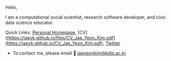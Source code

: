 
Hello,

I am a computational social scientist, research software developer, and civic data science educator.

Quick Links: [Personal Homepage](https://jaeyk.github.io/), [CV]([https://jaeyk.github.io/files/CV_Jae_Yeon_Kim.pdf](https://jaeyk.github.io/CV_Jae_Yeon_Kim.pdf), [Twitter](https://twitter.com/JaeJaeykim2)

- To contact me, please email :postbox: jaeyeonkim@kdis.ac.kr.
